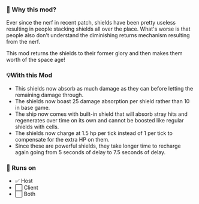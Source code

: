 ### 🤔 Why this mod?

Ever since the nerf in recent patch, shields have been pretty useless resulting in people stacking shields all over the place. What's worse is that people also don't understand the diminishing returns mechanism resulting from the nerf.

This mod returns the shields to their former glory and then makes them worth of the space age!

### 💡With this Mod

- This shields now absorb as much damage as they can before letting the remaining damage through.
- The shields now boast 25 damage absorption per shield rather than 10 in base game.
- The ship now comes with built-in shield that will absorb stray hits and regenerates over time on its own and cannot be boosted like regular shields with cells.
- The shields now charge at 1.5 hp per tick instead of 1 per tick to compensate for the extra HP on them.
- Since these are powerful shields, they take longer time to recharge again going from 5 seconds of delay to 7.5 seconds of delay.

### 📀 Runs on

- ✅ Host
- ⬜ Client
- ⬜ Both

&nbsp;
